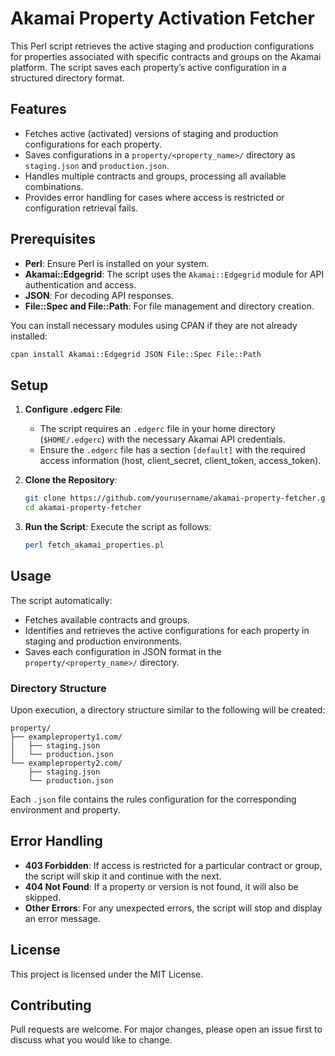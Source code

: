 # Akamai Property Activation Fetcher

This Perl script retrieves the active staging and production configurations for properties associated with specific contracts and groups on the Akamai platform. The script saves each property’s active configuration in a structured directory format.

## Features

- Fetches active (activated) versions of staging and production configurations for each property.
- Saves configurations in a `property/<property_name>/` directory as `staging.json` and `production.json`.
- Handles multiple contracts and groups, processing all available combinations.
- Provides error handling for cases where access is restricted or configuration retrieval fails.

## Prerequisites

- **Perl**: Ensure Perl is installed on your system.
- **Akamai::Edgegrid**: The script uses the `Akamai::Edgegrid` module for API authentication and access.
- **JSON**: For decoding API responses.
- **File::Spec and File::Path**: For file management and directory creation.

You can install necessary modules using CPAN if they are not already installed:

```bash
cpan install Akamai::Edgegrid JSON File::Spec File::Path
```

## Setup

1. **Configure .edgerc File**:
   - The script requires an `.edgerc` file in your home directory (`$HOME/.edgerc`) with the necessary Akamai API credentials.
   - Ensure the `.edgerc` file has a section `[default]` with the required access information (host, client_secret, client_token, access_token).

2. **Clone the Repository**:
   ```bash
   git clone https://github.com/yourusername/akamai-property-fetcher.git
   cd akamai-property-fetcher
   ```

3. **Run the Script**:
   Execute the script as follows:
   ```bash
   perl fetch_akamai_properties.pl
   ```

## Usage

The script automatically:
- Fetches available contracts and groups.
- Identifies and retrieves the active configurations for each property in staging and production environments.
- Saves each configuration in JSON format in the `property/<property_name>/` directory.

### Directory Structure

Upon execution, a directory structure similar to the following will be created:

```
property/
├── exampleproperty1.com/
│   ├── staging.json
│   └── production.json
└── exampleproperty2.com/
    ├── staging.json
    └── production.json
```

Each `.json` file contains the rules configuration for the corresponding environment and property.

## Error Handling

- **403 Forbidden**: If access is restricted for a particular contract or group, the script will skip it and continue with the next.
- **404 Not Found**: If a property or version is not found, it will also be skipped.
- **Other Errors**: For any unexpected errors, the script will stop and display an error message.

## License

This project is licensed under the MIT License.

## Contributing

Pull requests are welcome. For major changes, please open an issue first to discuss what you would like to change.
